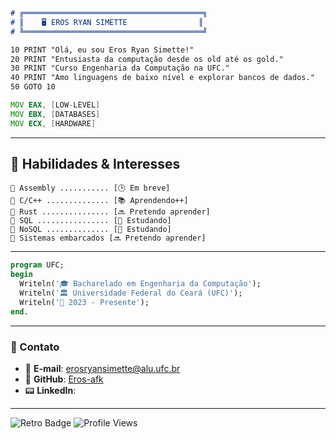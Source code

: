 ````markdown

# ╔════════════════════════════════════════╗  
# ║    🖥️ EROS RYAN SIMETTE                ║  
# ╚════════════════════════════════════════╝  

10 PRINT "Olá, eu sou Eros Ryan Simette!"
20 PRINT "Entusiasta da computação desde os old até os gold."
30 PRINT "Curso Engenharia da Computação na UFC."
40 PRINT "Amo linguagens de baixo nível e explorar bancos de dados."
50 GOTO 10
````

```asm
MOV EAX, [LOW-LEVEL]  
MOV EBX, [DATABASES]  
MOV ECX, [HARDWARE]  
```

---

## 💾 Habilidades & Interesses

```
🔹 Assembly ........... [🕒 Em breve]  
🔹 C/C++ .............. [📚 Aprendendo++]  
🔹 Rust ............... [🔜 Pretendo aprender]  
🔹 SQL ................ [📘 Estudando]  
🔹 NoSQL .............. [📘 Estudando]  
🔹 Sistemas embarcados [🔜 Pretendo aprender]
```

---

```pascal
program UFC;
begin
  Writeln('🎓 Bacharelado em Engenharia da Computação');
  Writeln('🏛 Universidade Federal do Ceará (UFC)');
  Writeln('📅 2023 - Presente');
end.
```

---

### 📡 Contato

* 📧 **E-mail**: [erosryansimette@alu.ufc.br](mailto:erosryansimette@alu.ufc.br)
* 💾 **GitHub**: [Eros-afk](https://github.com/Eros-afk)
* 📟 **LinkedIn**: []()

---

![Retro Badge](https://img.shields.io/badge/RETRO%20MODE-ACTIVE-ff69b4?style=for-the-badge\&logo=apachespark\&logoColor=white)
![Profile Views](https://komarev.com/ghpvc/?username=Eros-afk\&color=blue\&style=flat-square)

</div>
